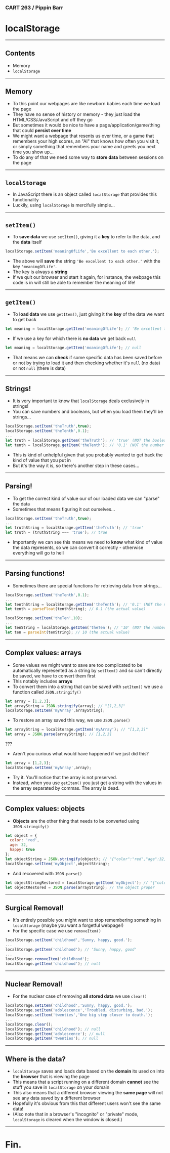 ### CART 263 / Pippin Barr

# localStorage

---

## Contents

- Memory
- `localStorage`

---

## Memory

- To this point our webpages are like newborn babies each time we load the page
- They have no sense of history or memory - they just load the HTML/CSS/JavaScript and off they go
- But sometimes it would be nice to have a page/application/game/thing that could __persist over time__
- We might want a webpage that resents us over time, or a game that remembers your high scores, an "AI" that knows how often you visit it, or simply something that remembers your name and greets you next time you show up...
- To do any of that we need some way to __store data__ between sessions on the page

---

## `localStorage`

- In JavaScript there is an object called `localStorage` that provides this functionality
- Luckily, using `localStorage` is mercifully simple...

---

## `setItem()`

- To __save data__ we use `setItem()`, giving it a __key__ to refer to the data, and the __data__ itself

```javascript
localStorage.setItem('meaningOfLife','Be excellent to each other.');
```

- The above will __save__ the string `'Be excellent to each other.'` with the key `'meaningOfLife'`.
- The key is always a __string__
- If we quit our browser and start it again, for instance, the webpage this code is in will still be able to remember the meaning of life!

---

## `getItem()`

- To __load data__ we use `getItem()`, just giving it the __key__ of the data we want to get back

```javascript
let meaning = localStorage.getItem('meaningOfLife'); // 'Be excellent to each other'
```

- If we use a key for which there is __no data__ we get back `null`

```javascript
let moaning = localStorage.getItem('moaningOfLife'); // null
```

- That means we can __check__ if some specific data has been saved before or not by trying to load it and then checking whether it's `null` (no data) or not `null` (there is data)

---

## Strings!

- It is very important to know that `localStorage` deals exclusively in strings!
- You can save numbers and booleans, but when you load them they'll be strings...

```javascript
localStorage.setItem('theTruth',true);
localStorage.setItem('theTenth',0.1);
...
let truth = localStorage.getItem('theTruth'); // 'true' (NOT the boolean value true)
let tenth = localStorage.getItem('theTenth'); // '0.1' (NOT the number 0.1)
```

- This is kind of unhelpful given that you probably wanted to get back the kind of value that you put in
- But it's the way it is, so there's another step in these cases...

---

## Parsing!

- To get the correct kind of value our of our loaded data we can "parse" the data
- Sometimes that means figuring it out ourselves...

```javascript
localStorage.setItem('theTruth',true);
...
let truthString = localStorage.getItem('theTruth'); // 'true'
let truth = (truthString === 'true'); // true
```

- Importantly we can see this means we need to __know__ what kind of value the data represents, so we can convert it correctly - otherwise everything will go to hell

---

## Parsing functions!

- Sometimes there are special functions for retrieving data from strings...

```javascript
localStorage.setItem('theTenth',0.1);
...
let tenthString = localStorage.getItem('theTenth'); // '0.1' (NOT the number 0.1)
let tenth = parseFloat(tenthString); // 0.1 (the actual value)
```

```javascript
localStorage.setItem('theTen',10);
...
let tenString = localStorage.getItem('theTen'); // '10' (NOT the number 10)
let ten = parseInt(tenString); // 10 (the actual value)
```
---

## Complex values: arrays

- Some values we might want to save are too complicated to be automatically represented as a string by `setItem()` and so can't directly be saved, we have to convert them first
- This notably includes __arrays__
- To convert them into a string that can be saved with `setItem()` we use a function called `JSON.stringify()`

```javascript
let array = [1,2,3];
let arrayString = JSON.stringify(array); // "[1,2,3]"
localStorage.setItem('myArray',arrayString);
```

- To restore an array saved this way, we use `JSON.parse()`

```javascript
let arrayString = localStorage.getItem('myArray'); // "[1,2,3]"
let array = JSON.parse(arrayString); // [1,2,3]
```

???

- Aren't you curious what would have happened if we just did this?

```javascript
let array = [1,2,3];
localStorage.setItem('myArray',array);
```

- Try it. You'll notice that the array is not preserved.
- Instead, when you use `getItem()` you just get a string with the values in the array separated by commas. The array is dead.

---

## Complex values: objects

- __Objects__  are the other thing that needs to be converted using `JSON.stringify()`

```javascript
let object = {
  color: 'red',
  age: 32,
  happy: true
};
let objectString = JSON.stringify(object); // "{"color":"red","age":32,"happy":true}"
localStorage.setItem('myObject',objectString);
```

-  And recovered with `JSON.parse()`

```javascript
let objectStringRestored = localStorage.getItem('myObject'); // "{"color":"red","age":32,"happy":true}"
let objectRestored = JSON.parse(arrayString); // The object proper
```

---

## Surgical Removal!

- It's entirely possible you might want to stop remembering something in `localStorage` (maybe you want a forgetful webpage!)
- For the specific case we use `removeItem()`

```javascript
localStorage.setItem('childhood','Sunny, happy, good.');
...
localStorage.getItem('childhood'); // 'Sunny, happy, good'
...
localStorage.removeItem('childhood');
localStorage.getItem('childhood'); // null
```

---

## Nuclear Removal!

- For the nuclear case of removing __all stored data__ we use `clear()`

```javascript
localStorage.setItem('childhood','Sunny, happy, good.');
localStorage.setItem('adolescence','Troubled, disturbing, bad.');
localStorage.setItem('twenties','One big step closer to death.');
...
localStorage.clear();
localStorage.getItem('childhood'); // null
localStorage.getItem('adolescence'); // null
localStorage.getItem('twenties'); // null
```

---

## Where is the data?

- `localStorage` saves and loads data based on the __domain__ its used on into the __browser__ that is viewing the page
- This means that a script running on a different domain __cannot__ see the stuff you save in `localStorage` on your domain
- This also means that a different browser viewing the __same page__ will not see any data saved by a different browser
- Hopefully it's obvious from this that different users won't see the same data!
- (Also note that in a browser's "incognito" or "private" mode, `localStorage` is cleared when the window is closed.)

---

# Fin.
